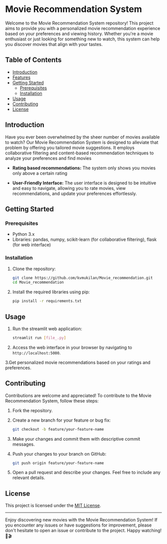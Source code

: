 # Movie Recommendation System



Welcome to the Movie Recommendation System repository! This project aims to provide you with a personalized movie recommendation experience based on your preferences and viewing history. Whether you're a movie enthusiast or just looking for something new to watch, this system can help you discover movies that align with your tastes.

## Table of Contents

- [Introduction](#introduction)
- [Features](#features)
- [Getting Started](#getting-started)
  - [Prerequisites](#prerequisites)
  - [Installation](#installation)
- [Usage](#usage)
- [Contributing](#contributing)
- [License](#license)

## Introduction

Have you ever been overwhelmed by the sheer number of movies available to watch? Our Movie Recommendation System is designed to alleviate that problem by offering you tailored movie suggestions. It employs collaborative filtering and content-based recommendation techniques to analyze your preferences and find movies 

- **Rating based recommendations:** The system only shows you movies only above a certain rating
  
- **User-Friendly Interface:** The user interface is designed to be intuitive and easy to navigate, allowing you to rate movies, view recommendations, and update your preferences effortlessly.

## Getting Started

### Prerequisites

- Python 3.x
- Libraries: pandas, numpy, scikit-learn (for collaborative filtering), flask (for web interface)

### Installation

1. Clone the repository:

   ```bash
   git clone https://github.com/kvmukilan/Movie_recommendation.git
   cd Movie_recommendation
   ```

2. Install the required libraries using pip:

   ```bash
   pip install -r requirements.txt
   ```

## Usage

1. Run the streamlit web application:

   ```bash
   streamlit run [file_.py]
   ```

2. Access the web interface in your browser by navigating to `http://localhost:5000`.



3.Get personalized movie recommendations based on your ratings and preferences.

## Contributing

Contributions are welcome and appreciated! To contribute to the Movie Recommendation System, follow these steps:

1. Fork the repository.

2. Create a new branch for your feature or bug fix:

   ```bash
   git checkout -b feature/your-feature-name
   ```

3. Make your changes and commit them with descriptive commit messages.

4. Push your changes to your branch on GitHub:

   ```bash
   git push origin feature/your-feature-name
   ```

5. Open a pull request and describe your changes. Feel free to include any relevant details.

## License

This project is licensed under the [MIT License](LICENSE).

---

Enjoy discovering new movies with the Movie Recommendation System! If you encounter any issues or have suggestions for improvement, please don't hesitate to open an issue or contribute to the project. Happy watching! 🍿🎬
